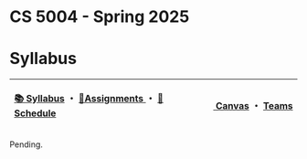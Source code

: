 # CS 5004 - Spring 2025
# Syllabus

<table>
<thead>
<tr>
<th width="1000px">
<p align="left">
<a href="https://github.com/CS-5004-Spring-2025/Resources/blob/main/Syllabus.md">📚 Syllabus</a> 
・
<a href="https://github.com/CS-5004-Spring-2025/Resources/blob/main/Assignments.md">🎯Assignments </a>
・
<a href="https://github.com/CS-5004-Spring-2025/Resources/blob/main/Schedule.md">📆Schedule </a>
</th>
</p>

<th width="500px">
<p align="right">
<a href="https://northeastern.instructure.com/courses/206427">
<img height="15" src="https://encrypted-tbn0.gstatic.com/images?q=tbn:ANd9GcS01M7s52LIEYfk7SBpDgMLW-EcwM1JzO3N1A&s"/> 
Canvas</a>  
・
<a href="https://teams.microsoft.com/l/team/19%3AYCGd8c06mCpPM0Vhh1QwLDxMrUZaDTLE3WjsQAXfRD41%40thread.tacv2/conversations?groupId=56de66f9-8448-4beb-98b5-7b8d7bbf193d&tenantId=a8eec281-aaa3-4dae-ac9b-9a398b9215e7"/> Teams</a>
</th>
</tr>
</thead>
</table>
Pending.

<!--
# Instructor Information<br/>
**Instructor:** Sami Rollins (please call me Sami!)<br/>
**Contact:** s.rollins@northeastern.edu or via Teams<br/>
**Class and Recitation Location:** Graduate School of Business (GSB) 125 <br/>
**Office Hours:** Monday 3pm - 4pm (**Carnegie 201**); Friday 1:30pm - 2:30pm
(**Virtual**); Wednesday by announcement; and by appointment<br/>
**Office Hour Location:** Carnegie 201<br/>

# Teaching Assistant<br/>
**TA:** Hsin-Yao Huang (Amy)<br/>
**Contact:** huang.hsin@northeastern.edu or via the class Team<br/>
**Office Hours:** Monday 1pm - 2pm (**virtual**); Tuesday 4:50pm - 5:50pm
(**GSB**); Wednesday 1pm - 2pm (**virtual**) <br/>
**TA:** Wenyu Yang<br/>
**Contact:** yang.wenyu1@northeastern.edu or via the class Team<br/>
**Office Hours:** Monday 12 - 1pm (**virtual**); Wednesday 12 - 1pm (**GSB**)<br/>
**Office Hour Location:** Virtual office hours will take place in the "TA Office Hours" channel in the class Team. In-person office hours will take place outside of the classroom in GSB.<br/>


# Class Hours<br/>
Tuesday and Thursday 3:00pm - 4:40pm<br/>
Recitation Thursday 4:50pm - 6:20pm

*In-person attendance is required for both lecture and recitation.*<br/>

Students are expected to arrive on time and attend all classes; however, attendance will not be taken nor will it be part of the grading rubric. **Material is not guaranteed to be available on-demand or remotely.**

*Students who miss class for reasons of illness or personal emergency should communicate with the instructor early and often to arrange appropriate flexibility. Students who miss class for other reasons should not expect the instructor or TA to provide extra assistance to help them catch up on material covered in a missed class.*

# Course Description<br/>
This course introduces students to the principles of systematic problem solving through programming. Topics include analysis of problems, modeling a solution, data types, and control structures. Additionally, it will introduce various ways to organize data including a discussion of their advantages and disadvantages.

**Course Prerequisites:** The course is suitable for students in the ALIGN MS in CS program. It assumes no previous programming experience. We're happy you're here!

**Course Objectives:**

1. Develop a basic understanding of how to analyze and break down large problems in order to implement efficient solutions using the Python programming language.
2. Determine functionality of code written by oneself and others through reading and tracing short segments of code.
3. Write correct and clearly-documented small-to-medium sized programs that others can read, understand, and modify.
4. Use generalization for data and functions to limit code duplication.
5. Develop tests to exercise implemented code to ensure quality testing in the software development process.
6. Select appropriate data types to represent information including using common library classes.
7. Assess the impact of data structure and algorithm choice on the run time and storage space needed to execute a program.

# Course Resources
The [Course Schedule](Schedule.md) provides links to a library of videos specifically produced for Align students. These will serve as a useful foundation for your learning.

There is no required text, but the following freely available books may be useful:

- [How to Think Like a Computer Scientist](http://openbookproject.net/thinkcs/python/english3e/) by Peter Wentworth, Jeffrey Elkner, Allen B. Downey, and Chris Meyers
- [Welcome to Python for you and me](https://pymbook.readthedocs.io/en/latest/)
- [Think Python, 2nd Edition](https://www.oreilly.com/library/view/think-python-2nd/9781491939406/) by Allen B. Downey
  * Free if you connect to O'Reilly Online via the NU library page for computer science: [https://subjectguides.lib.neu.edu/compsci](https://subjectguides.lib.neu.edu/compsci)

# Announcements
Announcements and class discussion will occur on the Microsoft Team set up for the class. Join the team here: [CS 5001 - Fall 2024](https://teams.microsoft.com/l/team/19%3A9nlYBJIFq3KpzcLYnx-qEezgyGMYCAnvlTI-eppIXh81%40thread.tacv2/conversations?groupId=28ae1c9a-c508-4f79-9854-ec6d06de5211&tenantId=a8eec281-aaa3-4dae-ac9b-9a398b9215e7)

Students are responsible for staying current on all announcements made via the class Team. You are expected to participate in discussion on Teams. Make sure to remain professional in your communications.

# Class Workload
It is important for you to be highly engaged in this course. Like most programming courses, we are asking you to change the way you think so that you can express your thoughts to a computer. This is not an easy task.

Students are expected to keep up with the material as it is released each week, to ask for help when they need it (or when feeling overwhelmed), to complete assignments on time, to actively participate in class discussions on Teams. Students are highly encouraged to help and support each other in appropriate ways. We can also often arrange for individual tutoring in cases where there is particular need, so please let me know if you feel you need additional help staying on top of the material.

While this course is designed to for you to succeed, you will not unless you put the time in. In general, you should be prepared to spend 3-4 hours per credit hour. This means that you should plan on spending *a minimum of 12-16 hours per week on this course*.

# Assessment
- 15% Labs (weekly)
- 45% Projects (6)
- 5% Interactive Grading Sessions (2)
- 30% Exams (3)
- 5% Quizzes and Participation

**Labs:** Labs will be due weekly. Students are expected to work on labs during the recitation period and complete the exercises before the deadline. Unless otherwise noted, labs are to be completed *individually*. Labs generally consist of 4 - 8 shorter programming questions that focus on one or two computing concepts.

**Projects:** Students will be assigned six projects to be completed individually unless otherwise noted. Projects are generally longer programs that require students to synthesize what they have learned over the previous weeks. The last project will be due during finals week in lieu of a final exam. Projects may not be resubmitted. All grades are final.

**Interactive Grading Session:** Students are required to complete at least two interactive grading sessions with the instructor. During the session, the student will demonstrate their project solution, and the instructor will ask questions about the solution. The grade will be based upon the students' explanation of their solutions and ability to answer questions about their code and approach.

**Exams:** There will be three (3) exams over the course of the semester in weeks 5, 10, and 14. Since programming is, by nature, cumulative, so are the exams, although the emphasis will be on recent material. **Students must earn a grade of B (83%) or better on at least two exams in order to pass this course.** If a student earns below 83% on two or more exams they will be assigned a grade of F regardless of the final grade percentage. Exam make-ups will only be permitted due to extraordinary circumstances that should be communicated as soon as possible.

**Quizzes and Participation:** You are expected to attend class, participate in class discussion, and participate in online discussion on Teams. Quizzes and other in-class exercises may be administered at any time. Failure to complete them as required during your assigned class period will result in a 0 on the assessment.

**Grading Scale:**

| A | B | C | F | 
| :- | :- | :- | :- | 
|(A)  93.00–100.00 <br/>(A-) 90.00–92.99 |(B+) 86.00–89.99<br/>(B)  83.00–85.99<br/>(B-) 80.00–82.99 |(C+) 76.00–79.99<br/>(C)  73.00–75.99<br/>(C-)  70.00–72.99|(F)  0.00–69.99|  

# Policies
**Seeking Help:** In any course, all students experience some difficulties and frustration and everyone (professor included) makes mistakes. Everybody needs help sometimes, and I would love to provide it! When it is your turn to have problems, do not suffer in silence! Talk to your professor immediately, before things become serious. You can do this via Teams, email, or Zoom. She wants to help you solve these problems and does not make any judgments. Because she cannot always know when trouble starts, you must take the initiative of making initial contact.

~~🐣 If you have made it this far reading the syllabus, congratulations! To earn
five points of extra credit on any one Lab assignment, send Sami a direct Teams
message with a image that represents your learning style and a short description
of why you chose that image.~~  

Because this was announced in class, the opportunity to earn extra credit just
for reading the syllabus is no longer available.

**Code Review:** Any student may be asked to come in for code review for any assignment. A student who does not meet with the instructor for a code review in a timely manner will be given a 0 on the assignment in question. A student who is unable to explain their code; answer the instructor's questions about their code; or reproduce their code as expected may receive a deduction of up to 100%, resulting in a 0 on the assignment.

**Late Policy:** All deadlines are firm. All Labs and Exams must be completed by the deadline. Projects must be completed by the deadline with the following exceptions:

- All students will be allowed one 24-hour extension without penalty to be used on a project of their choosing. This dispensation may only be used for one project.
- All students will be allowed one 24-hour extension with 15% penalty to be used on a project of their choosing. This dispensation may only be used for one project.

If a student wishes to use both exceptions for the same project they may submit that project late by up to 48 hours for a penalty of 15%.

To use your exception send the professor a Teams message or email **in advance of the deadline.**

Further exceptions to this policy are made only in the case of a verifiable medical or family emergency. Extensions and makeup exams must be arranged PRIOR to the original deadline unless in case of extreme emergency (such as an emergency room visit).

Students who have legitimate, personal circumstances that warrant special consideration should speak with the instructor as early as possible to arrange for appropriate flexibility. *Job assessments and interviews are not a legitimate reason for additional flexibility.*

**Citations:** Everybody is aware of vast amount of knowledge that is available on the Internet. While every assignment in this class is designed to be solvable using the methods we have discussed in class, the professor recognizes that every student will end up using the Internet at some point or another. In general, web searches should be limited to how to small tasks in Python. As a student, your job is to be honest and forthright with your efforts. It is of utmost importance to your learning that you never just cut-and-paste a solution to a homework problem; instead make the effort to understand the solution well enough to put it into your own words and be sure to cite your sources. Citations should include references (paper, website, or other) for any site that you used to research a solution. If you find yourself spending any significant amount of time searching the web, you should come and see me because it is a sign that something is not working for you in this class.

**Academic Honesty:** You are expected to read, understand, and follow the University’s policies on Academic Integrity. Each student is expected to do his or her own work. Violations of academic integrity will result in a zero on the corresponding assignment along with harsher penalties for more widespread problems. All instances of academic dishonesty will be reported to the [Office of Student Conduct and Conflict Resolution](https://osccr.sites.northeastern.edu/). Here are a few examples of academic dishonesty:

- Using Chat GPT to generate all or part of your solution.
- Giving your code to another student.
- Submitting code written by anyone other than yourself as your own.
- Copying text from the web.
- Discussing implementation details of a solution with another student.
- Discussing code-specific details of a solution with another student.
- Soliciting help on websites such as Stack Overflow.
- General discussions with another students are okay but should be done away from the computer leaving only memories.

**Students With Disabilities:** 

> Northeastern University and Disability Access Services are committed to providing disability services that enable students who qualify under Section 504 of the Rehabilitation Act and the Americans with Disabilities Act Amendments Act to participate fully in the activities of the university. 

If you require accommodations we will work with [Disability Access Services](https://disabilityaccessservices.sites.northeastern.edu/) to ensure you have an equitable learning environment.
-->
